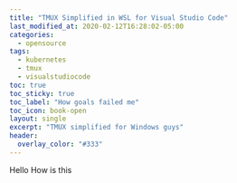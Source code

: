 ```yaml
---
title: "TMUX Simplified in WSL for Visual Studio Code"
last_modified_at: 2020-02-12T16:28:02-05:00
categories:
  - opensource
tags:
  - kubernetes
  - tmux
  - visualstudiocode
toc: true
toc_sticky: true
toc_label: "How goals failed me"
toc_icon: book-open
layout: single
excerpt: "TMUX simplified for Windows guys"
header:
  overlay_color: "#333"
---
```


Hello How is this 